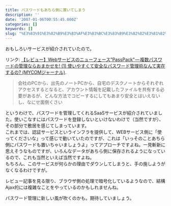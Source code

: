 ```yaml
---
title: パスワードもあちら側に置いてしまう
description: ''
date: '2007-01-06T00:55:45.000Z'
categories: []
keywords: []
slug: "%E3%83%91%E3%82%B9%E3%83%AF%E3%83%BC%E3%83%89%E3%82%82%E3%81%82%E3%81%A1%E3%82%89%E5%81%B4%E3%81%AB%E7%BD%AE%E3%81%84%E3%81%A6%E3%81%97%E3%81%BE%E3..."
---
```

おもしろいサービスが紹介されていたので。

リンク: [【レビュー】Webサービスのニューフェース”PassPack” — 複数パスワードの管理ならおまかせを! (1) 使いやすくて安全なパスワード管理術なんて実在するの? (MYCOMジャーナル)](http://journal.mycom.co.jp/articles/2007/01/05/passpack/ "【レビュー】Webサービスのニューフェース").

> 会社のPCから、出先のノートPCから、自宅のデスクノートからそれぞれアクセスするとなると、アカウント情報を記載したファイルを共有する必要があるが、どんな方法でコピーするにしてもあまり安全とはいえないし、なにせ面倒くさい

というわけで、パスワードを管理してくれるSaaSサービスが紹介されていました。使いこなすにはパスワードを登録しないといけないわけで（当然ですが）、その部分で敷居を感じてしまっています。  
これまでは、認証サービスというインフラを提供して、WEBサービス側に「使ってくださいな」って感じで動いていたのですが、これは「いっそのことあちら側にパスワードも置いちゃいましょうよ」ってアプローチですよね。一見斬新に思えそうなものですが、いろんなデータがあちら側に保存されるようになっているので、これも当然といえば当然ですよね。  
もちろん、このサービスが何らかの理由でダウンしてしまうと、手の施しようがなくなるわけですが。

レビュー記事を見る限り、ブラウザ側の処理で暗号化しているようなので、結構Ajax的には複雑なことをやっているのかもしれませんね。

パスワード管理に新しい風が吹くのかも。期待していましょう。